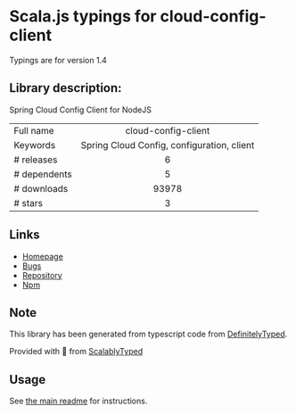 
# Scala.js typings for cloud-config-client

Typings are for version 1.4

## Library description:
Spring Cloud Config Client for NodeJS

|                    |                 |
| ------------------ | :-------------: |
| Full name          | cloud-config-client |
| Keywords           | Spring Cloud Config, configuration, client |
| # releases         | 6 |
| # dependents       | 5 |
| # downloads        | 93978 |
| # stars            | 3 |

## Links
- [Homepage](https://github.com/victorherraiz/cloud-config-client#readme)
- [Bugs](https://github.com/victorherraiz/cloud-config-client/issues)
- [Repository](https://github.com/victorherraiz/cloud-config-client)
- [Npm](https://www.npmjs.com/package/cloud-config-client)
    


## Note
This library has been generated from typescript code from [DefinitelyTyped](https://definitelytyped.org).

Provided with :purple_heart: from [ScalablyTyped](https://github.com/oyvindberg/ScalablyTyped)

## Usage
See [the main readme](../../readme.md) for instructions.


